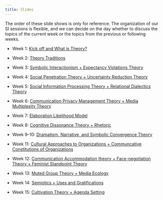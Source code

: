 ```yaml
---
title: Slides
---
```


The order of these slide shows is only for reference. The organization of our SI sessions is flexible, and we can decide on the day whether to discuss the topics of the current week or the topics from the previous or following weeks.

- Week 1: [Kick off and What is Theory?](https://comm2100.kristenjz.com/files/week_1.pdf)

- Week 2: [Theory Traditions](https://comm2100.kristenjz.com/files/week_2.pdf)

- Week 3: [Symbolic Interactionism + Expectancy Violations Theory](https://comm2100.kristenjz.com/files/week_3.pdf)

- Week 4: [Social Penetration Theory + Uncertainty Reduction Theory](https://comm2100.kristenjz.com/files/week_4.pdf)

- Week 5: [Social Information Processing Theory + Relational Dialectics Theory](https://comm2100.kristenjz.com/files/week_5.pdf)

- Week 6: [Communication Privacy Management Theory + Media Multiplexity Theory](https://comm2100.kristenjz.com/files/week_6.pdf)

- Week 7: [Elaboration Likelihood Model](https://comm2100.kristenjz.com/files/week_7.pdf)

- Week 8: [Cognitive Dissonance Theory + Rhetoric](https://comm2100.kristenjz.com/files/week_8.pdf)

- Week 9–10: [Dramatism, Narrative, and Symbolic Convergence Theory](https://comm2100.kristenjz.com/files/week_9.pdf)

- Week 11: [Cultural Approaches to Organizations + Communcative Constitutions of Organizations](https://comm2100.kristenjz.com/files/week_11.pdf)

- Week 12: [Communication Accommodation theory + Face-negotiation Theory + Feminist Standpoint Theory](https://comm2100.kristenjz.com/files/week_12.pdf)

- Week 13: [Muted Group Theory + Media Ecology](https://comm2100.kristenjz.com/files/week_13.pdf)

- Week 14: [Semiotics + Uses and Gratifications](https://comm2100.kristenjz.com/files/week_14.pdf)

- Week 15: [Cultivation Theory + Agenda Setting](https://comm2100.kristenjz.com/files/week_15.pdf)

  



